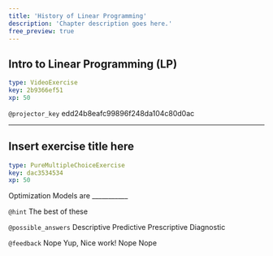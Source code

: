 ```yaml
---
title: 'History of Linear Programming'
description: 'Chapter description goes here.'
free_preview: true
---
```


## Intro to Linear Programming (LP)

```yaml
type: VideoExercise
key: 2b9366ef51
xp: 50
```

`@projector_key`
edd24b8eafc99896f248da104c80d0ac

---

## Insert exercise title here

```yaml
type: PureMultipleChoiceExercise
key: dac3534534
xp: 50
```

Optimization Models are ___________

`@hint`
The best of these

`@possible_answers`
Descriptive
Predictive
Prescriptive
Diagnostic

`@feedback`
Nope
Yup, Nice work!
Nope
Nope
